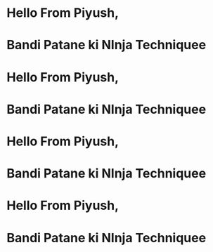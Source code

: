 # Hello From Piyush, 
# Bandi Patane ki NInja Techniquee



# Hello From Piyush, 
# Bandi Patane ki NInja Techniquee




# Hello From Piyush, 
# Bandi Patane ki NInja Techniquee




# Hello From Piyush, 
# Bandi Patane ki NInja Techniquee


